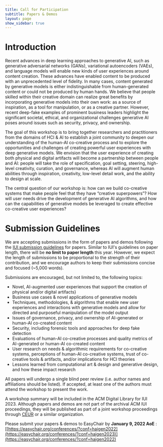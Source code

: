 ```yaml
---
title: Call for Participation
subtitle: Papers & Demos
layout: page
show_sidebar: true
---
```


# Introduction
Recent advances in deep learning approaches to generative AI, such as generative adversarial networks (GANs), variational autoencoders (VAEs), and language models will enable new kinds of user experiences around content creation. These advances have enabled content to be produced with an unprecedented level of fidelity. In many cases, content generated by generative models is either indistinguishable from human-generated content or could not be produced by human hands. We believe that people skilled within their creative domain can realize great benefits by incorporating generative models into their own work: as a source of inspiration, as a tool for manipulation, or as a creative partner. However, recent deep-fake examples of prominent business leaders highlight the significant societal, ethical, and organizational challenges generative AI poses around issues such as security, privacy, and ownership.

The goal of this workshop is to bring together researchers and practitioners from the domains of HCI & AI to establish a joint community to deepen our understanding of the human-AI co-creative process and to explore the opportunities and challenges of creating powerful user experiences with deep generative models. We envision that the user experience of creating both physical and digital artifacts will become a partnership between people and AI: people will take the role of specification, goal setting, steering, high-level creativity, curation, and governance, whereas AI will augment human abilities through inspiration, creativity, low-level detail work, and the ability to design at scale.

The central question of our workshop is: how can we build co-creative systems that make people feel that they have “creative superpowers”? How will user needs drive the development of generative AI algorithms, and how can the capabilities of generative models be leveraged to create effective co-creative user experiences?

# Submission Guidelines
We are accepting submissions in the form of papers and demos following the [IUI submission guidelines](https://iui.acm.org/2023/call_for_papers.html) for papers. Similar to IUI's guidelines on paper length, there will be <strong>no limit to paper length</strong> this year. However, we expect the length of submissions to be proportional to the strength of their contribution, and we encourage authors to keep their submissions concise and focused (~5,000 words).

Submissions are encouraged, but not limited to, the following topics:

* Novel, AI-augmented user experiences  that support the creation of physical and/or digital artifacts}
* Business use cases & novel applications of generative models
* Techniques, methodologies, & algorithms that enable new user experiences and interactions with generative models and allow for directed and purposeful manipulation of the model output
* Issues of governance, privacy, and ownership of AI-generated or human-AI co-created content
* Security, including forensic tools and approaches for deep fake detection
* Evaluations of human-AI co-creative processes and quality metrics of AI-generated or human-AI co-created content
* User research on needs & algorithmic requirements for co-creative systems, perceptions of human-AI co-creative systems, trust of co-creative tools & artifacts, and/or implications for HCI theories
* Lessons learned from computational art & design and generative design, and how these impact research

All papers will undergo a single blind peer review (i.e. author names and affiliations should be listed). If accepted, at least one of the authors must attend the workshop to present the work.

A workshop summary will be included in the ACM Digital Library for IUI 2023. Although papers and demos are not part of the archival ACM IUI proceedings, they will be published as part of a joint workshop proceedings through [CEUR](http://ceur-ws.org/) or a similar organization.

Please submit your papers & demos to EasyChair by <strong>January 9, 2022 AoE</strong> <a href="https://time.is/Anywhere_on_Earth" target="_blank"><span class="icon"><i class="fas fa-clock"></i></span></a>: [[https://easychair.org/conferences/?conf=haigen2022](https://easychair.org/conferences/?conf=haigen2023)](https://easychair.org/conferences/?conf=haigen2022)


